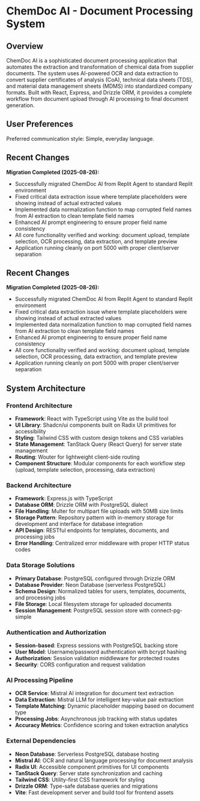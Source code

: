# ChemDoc AI - Document Processing System

## Overview

ChemDoc AI is a sophisticated document processing application that automates the extraction and transformation of chemical data from supplier documents. The system uses AI-powered OCR and data extraction to convert supplier certificates of analysis (CoA), technical data sheets (TDS), and material data management sheets (MDMS) into standardized company formats. Built with React, Express, and Drizzle ORM, it provides a complete workflow from document upload through AI processing to final document generation.

## User Preferences

Preferred communication style: Simple, everyday language.

## Recent Changes

**Migration Completed (2025-08-26):**
- Successfully migrated ChemDoc AI from Replit Agent to standard Replit environment
- Fixed critical data extraction issue where template placeholders were showing instead of actual extracted values
- Implemented data normalization function to map corrupted field names from AI extraction to clean template field names
- Enhanced AI prompt engineering to ensure proper field name consistency
- All core functionality verified and working: document upload, template selection, OCR processing, data extraction, and template preview
- Application running cleanly on port 5000 with proper client/server separation

## Recent Changes

**Migration Completed (2025-08-26):**
- Successfully migrated ChemDoc AI from Replit Agent to standard Replit environment
- Fixed critical data extraction issue where template placeholders were showing instead of actual extracted values
- Implemented data normalization function to map corrupted field names from AI extraction to clean template field names
- Enhanced AI prompt engineering to ensure proper field name consistency
- All core functionality verified and working: document upload, template selection, OCR processing, data extraction, and template preview
- Application running cleanly on port 5000 with proper client/server separation

## System Architecture

### Frontend Architecture
- **Framework**: React with TypeScript using Vite as the build tool
- **UI Library**: Shadcn/ui components built on Radix UI primitives for accessibility
- **Styling**: Tailwind CSS with custom design tokens and CSS variables
- **State Management**: TanStack Query (React Query) for server state management
- **Routing**: Wouter for lightweight client-side routing
- **Component Structure**: Modular components for each workflow step (upload, template selection, processing, data extraction)

### Backend Architecture
- **Framework**: Express.js with TypeScript
- **Database ORM**: Drizzle ORM with PostgreSQL dialect
- **File Handling**: Multer for multipart file uploads with 50MB size limits
- **Storage Pattern**: Repository pattern with in-memory storage for development and interface for database integration
- **API Design**: RESTful endpoints for templates, documents, and processing jobs
- **Error Handling**: Centralized error middleware with proper HTTP status codes

### Data Storage Solutions
- **Primary Database**: PostgreSQL configured through Drizzle ORM
- **Database Provider**: Neon Database (serverless PostgreSQL)
- **Schema Design**: Normalized tables for users, templates, documents, and processing jobs
- **File Storage**: Local filesystem storage for uploaded documents
- **Session Management**: PostgreSQL session store with connect-pg-simple

### Authentication and Authorization
- **Session-based**: Express sessions with PostgreSQL backing store
- **User Model**: Username/password authentication with bcrypt hashing
- **Authorization**: Session validation middleware for protected routes
- **Security**: CORS configuration and request validation

### AI Processing Pipeline
- **OCR Service**: Mistral AI integration for document text extraction
- **Data Extraction**: Mistral LLM for intelligent key-value pair extraction
- **Template Matching**: Dynamic placeholder mapping based on document type
- **Processing Jobs**: Asynchronous job tracking with status updates
- **Accuracy Metrics**: Confidence scoring and token extraction analytics

### External Dependencies

- **Neon Database**: Serverless PostgreSQL database hosting
- **Mistral AI**: OCR and natural language processing for document analysis
- **Radix UI**: Accessible component primitives for UI components
- **TanStack Query**: Server state synchronization and caching
- **Tailwind CSS**: Utility-first CSS framework for styling
- **Drizzle ORM**: Type-safe database queries and migrations
- **Vite**: Fast development server and build tool for frontend assets
